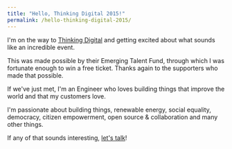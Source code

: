```yaml
---
title: "Hello, Thinking Digital 2015!"
permalink: /hello-thinking-digital-2015/
---
```


I'm on the way to [Thinking Digital](http://www.thinkingdigital.co.uk) and getting excited about what sounds like an incredible event.

This was made possible by their Emerging Talent Fund, through which I was fortunate enough to win a free ticket. Thanks again to the supporters who made that possible.

If we've just met, I'm an Engineer who loves building things that improve the world and that my customers love.

I'm passionate about building things, renewable energy, social equality, democracy, citizen empowerment, open source & collaboration and many other things.

If any of that sounds interesting, [let's talk](/contact)!
